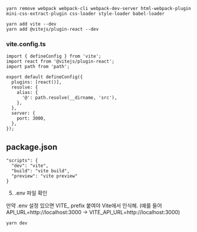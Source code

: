 ```
yarn remove webpack webpack-cli webpack-dev-server html-webpack-plugin mini-css-extract-plugin css-loader style-loader babel-loader
```

```
yarn add vite --dev
yarn add @vitejs/plugin-react --dev
```

### vite.config.ts
```
import { defineConfig } from 'vite';
import react from '@vitejs/plugin-react';
import path from 'path';

export default defineConfig({
  plugins: [react()],
  resolve: {
    alias: {
      '@': path.resolve(__dirname, 'src'),
    },
  },
  server: {
    port: 3000,
  },
});

```


## package.json

```
"scripts": {
  "dev": "vite",
  "build": "vite build",
  "preview": "vite preview"
}

```


5. .env 파일 확인

만약 .env 설정 있으면 VITE_ prefix 붙여야 Vite에서 인식해. (예를 들어 API_URL=http://localhost:3000 → VITE_API_URL=http://localhost:3000)


```
yarn dev
```

